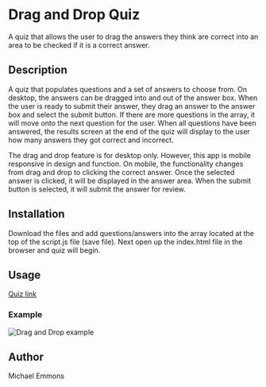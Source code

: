 # Drag and Drop Quiz

A quiz that allows the user to drag the answers they think are correct into an area to be checked if it is a correct answer.


## Description

A quiz that populates questions and a set of answers to choose from. On desktop, the answers can be dragged into and out of the answer box. When the user is ready to submit their answer, they drag an answer to the answer box and select the submit button. If there are more questions in the array, it will move onto the next question for the user. When all questions have been answered, the results screen at the end of the quiz will display to the user how many answers they got correct and incorrect.

The drag and drop feature is for desktop only. However, this app is mobile responsive in design and function. On mobile, the functionality changes from drag and drop to clicking the correct answer. Once the selected answer is clicked, it will be displayed in the answer area. When the submit button is selected, it will submit the answer for review.



## Installation

Download the files and add questions/answers into the array located at the top of the script.js file (save file). Next open up the index.html file in the browser and quiz will begin.

## Usage

[Quiz link](https://memmo01.github.io/drag-answer-quiz/)

### Example
![Drag and Drop example](screenshots/drag_drop.gif)



## Author

Michael Emmons
